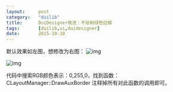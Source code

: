 ```yaml
---
layout:     post
category: 	"duilib"
title:      DuiDesigner改进：不绘制绿色边框
tags:		[duilib,ui,duidesigner]
date:		2015-10-10
---
```


默认效果如左图，想修改为右图：
![img](http://img.blog.csdn.net/20151010164141042)

![img](http://img.blog.csdn.net/20151010164150649)

代码中搜索RGB颜色表示：0,255,0，找到函数：CLayoutManager::DrawAuxBorder
注释掉所有对此函数的调用即可。